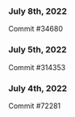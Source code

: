 ### July 8th, 2022

Commit #34680

### July 5th, 2022

Commit #314353


### July 4th, 2022

Commit #72281

